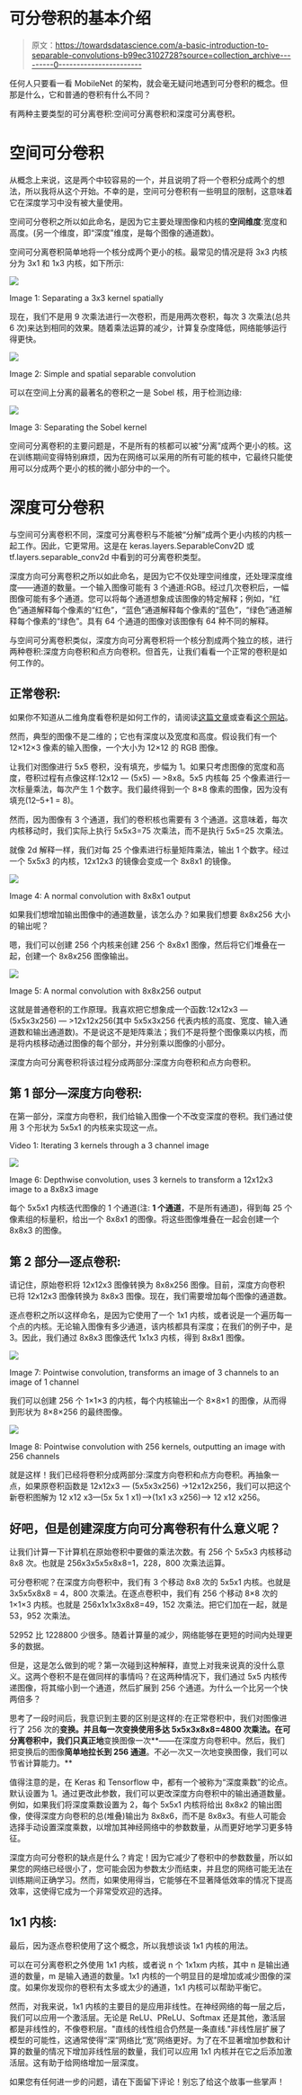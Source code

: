 # 可分卷积的基本介绍

> 原文：<https://towardsdatascience.com/a-basic-introduction-to-separable-convolutions-b99ec3102728?source=collection_archive---------0----------------------->

任何人只要看一看 MobileNet 的架构，就会毫无疑问地遇到可分卷积的概念。但那是什么，它和普通的卷积有什么不同？

有两种主要类型的可分离卷积:空间可分离卷积和深度可分离卷积。

# 空间可分卷积

从概念上来说，这是两个中较容易的一个，并且说明了将一个卷积分成两个的想法，所以我将从这个开始。不幸的是，空间可分卷积有一些明显的限制，这意味着它在深度学习中没有被大量使用。

空间可分卷积之所以如此命名，是因为它主要处理图像和内核的**空间维度**:宽度和高度。(另一个维度，即“深度”维度，是每个图像的通道数)。

空间可分离卷积简单地将一个核分成两个更小的核。最常见的情况是将 3x3 内核分为 3x1 和 1x3 内核，如下所示:

![](img/3998e61c3d45be8e89b7a688a3d1bd8b.png)

Image 1: Separating a 3x3 kernel spatially

现在，我们不是用 9 次乘法进行一次卷积，而是用两次卷积，每次 3 次乘法(总共 6 次)来达到相同的效果。随着乘法运算的减少，计算复杂度降低，网络能够运行得更快。

![](img/fd28867f601638308f5a3592b521252a.png)

Image 2: Simple and spatial separable convolution

可以在空间上分离的最著名的卷积之一是 Sobel 核，用于检测边缘:

![](img/9838b6de0d2eabed7bba90ebd0c280fd.png)

Image 3: Separating the Sobel kernel

空间可分离卷积的主要问题是，不是所有的核都可以被“分离”成两个更小的核。这在训练期间变得特别麻烦，因为在网络可以采用的所有可能的核中，它最终只能使用可以分成两个更小的核的微小部分中的一个。

# 深度可分卷积

与空间可分离卷积不同，深度可分离卷积与不能被“分解”成两个更小内核的内核一起工作。因此，它更常用。这是在 keras.layers.SeparableConv2D 或 tf.layers.separable_conv2d 中看到的可分离卷积类型。

深度方向可分离卷积之所以如此命名，是因为它不仅处理空间维度，还处理深度维度——通道的数量。一个输入图像可能有 3 个通道:RGB。经过几次卷积后，一幅图像可能有多个通道。您可以将每个通道想象成该图像的特定解释；例如，“红色”通道解释每个像素的“红色”，“蓝色”通道解释每个像素的“蓝色”，“绿色”通道解释每个像素的“绿色”。具有 64 个通道的图像对该图像有 64 种不同的解释。

与空间可分离卷积类似，深度方向可分离卷积将一个核分割成两个独立的核，进行两种卷积:深度方向卷积和点方向卷积。但首先，让我们看看一个正常的卷积是如何工作的。

## 正常卷积:

如果你不知道从二维角度看卷积是如何工作的，请阅读[这篇文章](/what-is-a-neural-network-6010edabde2b)或查看[这个网站](http://setosa.io/ev/image-kernels/)。

然而，典型的图像不是二维的；它也有深度以及宽度和高度。假设我们有一个 12×12×3 像素的输入图像，一个大小为 12×12 的 RGB 图像。

让我们对图像进行 5x5 卷积，没有填充，步幅为 1。如果只考虑图像的宽度和高度，卷积过程有点像这样:12x12 — (5x5) — >8x8。5x5 内核每 25 个像素进行一次标量乘法，每次产生 1 个数字。我们最终得到一个 8×8 像素的图像，因为没有填充(12–5+1 = 8)。

然而，因为图像有 3 个通道，我们的卷积核也需要有 3 个通道。这意味着，每次内核移动时，我们实际上执行 5x5x3=75 次乘法，而不是执行 5x5=25 次乘法。

就像 2d 解释一样，我们对每 25 个像素进行标量矩阵乘法，输出 1 个数字。经过一个 5x5x3 的内核，12x12x3 的镜像会变成一个 8x8x1 的镜像。

![](img/1d4636d5279be1f3cd22e6d95f0be49b.png)

Image 4: A normal convolution with 8x8x1 output

如果我们想增加输出图像中的通道数量，该怎么办？如果我们想要 8x8x256 大小的输出呢？

嗯，我们可以创建 256 个内核来创建 256 个 8x8x1 图像，然后将它们堆叠在一起，创建一个 8x8x256 图像输出。

![](img/d675413c83012db2742a6acb860a24fe.png)

Image 5: A normal convolution with 8x8x256 output

这就是普通卷积的工作原理。我喜欢把它想象成一个函数:12x12x3 — (5x5x3x256) — >12x12x256(其中 5x5x3x256 代表内核的高度、宽度、输入通道数和输出通道数)。不是说这不是矩阵乘法；我们不是将整个图像乘以内核，而是将内核移动通过图像的每个部分，并分别乘以图像的小部分。

深度方向可分离卷积将该过程分成两部分:深度方向卷积和点方向卷积。

## 第 1 部分—深度方向卷积:

在第一部分，深度方向卷积，我们给输入图像一个不改变深度的卷积。我们通过使用 3 个形状为 5x5x1 的内核来实现这一点。

Video 1: Iterating 3 kernels through a 3 channel image

![](img/915cde827b53f65477a05531d9d8f565.png)

Image 6: Depthwise convolution, uses 3 kernels to transform a 12x12x3 image to a 8x8x3 image

每个 5x5x1 内核迭代图像的 1 个通道(注: **1 个通道**，不是所有通道)，得到每 25 个像素组的标量积，给出一个 8x8x1 的图像。将这些图像堆叠在一起会创建一个 8x8x3 的图像。

## 第 2 部分—逐点卷积:

请记住，原始卷积将 12x12x3 图像转换为 8x8x256 图像。目前，深度方向卷积已将 12x12x3 图像转换为 8x8x3 图像。现在，我们需要增加每个图像的通道数。

逐点卷积之所以这样命名，是因为它使用了一个 1x1 内核，或者说是一个遍历每一个点的内核。无论输入图像有多少通道，该内核都具有深度；在我们的例子中，是 3。因此，我们通过 8x8x3 图像迭代 1x1x3 内核，得到 8x8x1 图像。

![](img/e637796e9fcbcab28f42583dacec403e.png)

Image 7: Pointwise convolution, transforms an image of 3 channels to an image of 1 channel

我们可以创建 256 个 1×1×3 的内核，每个内核输出一个 8×8×1 的图像，从而得到形状为 8×8×256 的最终图像。

![](img/f26e82d065220c4fa1c6703a34335cc1.png)

Image 8: Pointwise convolution with 256 kernels, outputting an image with 256 channels

就是这样！我们已经将卷积分成两部分:深度方向卷积和点方向卷积。再抽象一点，如果原卷积函数是 12x12x3 — (5x5x3x256) →12x12x256，我们可以把这个新卷积图解为 12 x12 x3—(5x 5x 1 x1)—>(1x1 x3 x256)—> 12 x12 x256。

## 好吧，但是创建深度方向可分离卷积有什么意义呢？

让我们计算一下计算机在原始卷积中要做的乘法次数。有 256 个 5x5x3 内核移动 8x8 次。也就是 256x3x5x5x8x8=1，228，800 次乘法运算。

可分卷积呢？在深度方向卷积中，我们有 3 个移动 8x8 次的 5x5x1 内核。也就是 3x5x5x8x8 = 4，800 次乘法。在逐点卷积中，我们有 256 个移动 8×8 次的 1×1×3 内核。也就是 256x1x1x3x8x8=49，152 次乘法。把它们加在一起，就是 53，952 次乘法。

52952 比 1228800 少很多。随着计算量的减少，网络能够在更短的时间内处理更多的数据。

但是，这是怎么做到的呢？第一次碰到这种解释，直觉上对我来说真的没什么意义。这两个卷积不是在做同样的事情吗？在这两种情况下，我们通过 5x5 内核传递图像，将其缩小到一个通道，然后扩展到 256 个通道。为什么一个比另一个快两倍多？

思考了一段时间后，我意识到主要的区别是这样的:在正常卷积中，我们对图像进行了 256 次的**变换。并且每一次变换使用多达 5x5x3x8x8=4800 次乘法。在可分离卷积中，我们只真正地**变换图像一次**——在深度方向卷积中。然后，我们把变换后的图像**简单地拉长到 256 通道**。不必一次又一次地变换图像，我们可以节省计算能力。**

值得注意的是，在 Keras 和 Tensorflow 中，都有一个被称为“深度乘数”的论点。默认设置为 1。通过更改此参数，我们可以更改深度方向卷积中的输出通道数量。例如，如果我们将深度乘数设置为 2，每个 5x5x1 内核将给出 8x8x2 的输出图像，使得深度方向卷积的总(堆叠)输出为 8x8x6，而不是 8x8x3。有些人可能会选择手动设置深度乘数，以增加其神经网络中的参数数量，从而更好地学习更多特征。

深度方向可分卷积的缺点是什么？肯定！因为它减少了卷积中的参数数量，所以如果您的网络已经很小了，您可能会因为参数太少而结束，并且您的网络可能无法在训练期间正确学习。然而，如果使用得当，它能够在不显著降低效率的情况下提高效率，这使得它成为一个非常受欢迎的选择。

## 1x1 内核:

最后，因为逐点卷积使用了这个概念，所以我想谈谈 1x1 内核的用法。

可以在可分离卷积之外使用 1x1 内核，或者说 n 个 1x1xm 内核，其中 n 是输出通道的数量，m 是输入通道的数量。1x1 内核的一个明显目的是增加或减少图像的深度。如果你发现你的卷积有太多或太少的通道，1x1 内核可以帮助平衡它。

然而，对我来说，1x1 内核的主要目的是应用非线性。在神经网络的每一层之后，我们可以应用一个激活层。无论是 ReLU、PReLU、Softmax 还是其他，激活层都是非线性的，不像卷积层。"直线的线性组合仍然是一条直线."非线性层扩展了模型的可能性，这通常使得“深”网络比“宽”网络更好。为了在不显著增加参数和计算的数量的情况下增加非线性层的数量，我们可以应用 1x1 内核并在它之后添加激活层。这有助于给网络增加一层深度。

如果您有任何进一步的问题，请在下面留下评论！别忘了给这个故事一些掌声！